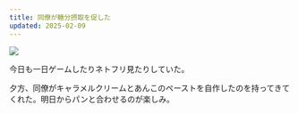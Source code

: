 ```yaml
---
title: 同僚が糖分摂取を促した
updated: 2025-02-09
---
```

![](https://i.imgur.com/MTJZE68.jpeg)

今日も一日ゲームしたりネトフリ見たりしていた。

夕方、同僚がキャラメルクリームとあんこのペーストを自作したのを持ってきてくれた。明日からパンと合わせるのが楽しみ。
